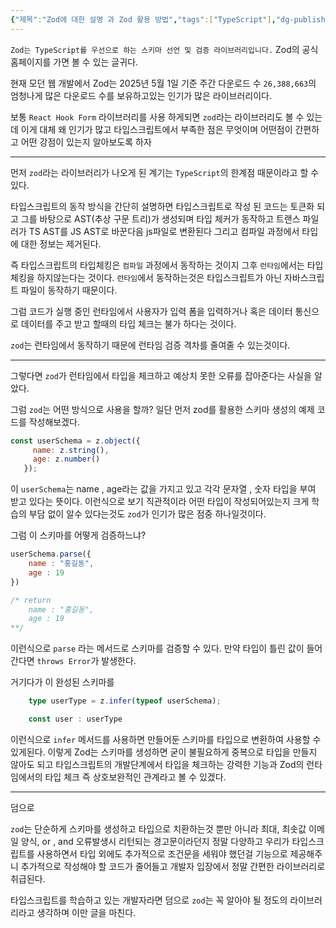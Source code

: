 ```yaml
---
{"제목":"Zod에 대한 설명 과 Zod 활용 방법","tags":["TypeScript"],"dg-publish":true,"permalink":"/공부/TypeScript/Zod에 대한 설명 과 Zod 활용 방법/","dgPassFrontmatter":true,"updated":"2025-05-01T21:30:58.435+09:00"}
---
```


 `Zod는 TypeScript를 우선으로 하는 스키마 선언 및 검증 라이브러리입니다.` Zod의 공식 홈페이지를 가면 볼 수 있는 글귀다.

현재 모던 웹 개발에서 Zod는 2025년 5월 1일 기준 주간 다운로드 수 `26,388,663`의 엄청나게 많은 다운로드 수를 보유하고있는 인기가 많은 라이브러리이다.

보통 `React Hook Form` 라이브러리를 사용 하게되면 `zod`라는 라이브러리도 볼 수 있는데 이게 대체 왜 인기가 많고 타입스크립트에서 부족한 점은 무엇이며 어떤점이 간편하고 어떤 강점이 있는지 알아보도록 하자

---
먼저 `zod`라는 라이브러리가 나오게 된 계기는 `TypeScript`의 한계점 때문이라고 할 수 있다.

타입스크립트의 동작 방식을 간단히 설명하면 타입스크립트로 작성 된 코드는 토큰화 되고 그를 바탕으로 AST(추상 구문 트리)가 생성되며  타입 체커가 동작하고 트랜스 파일러가 TS AST를 JS AST로 바꾼다음 js파일로 변환된다 그리고 컴파일 과정에서 타입에 대한 정보는 제거된다.

즉 타입스크립트의 타입체킹은 `컴파일` 과정에서 동작하는 것이지 그후 `런타임`에서는 타입체킹을 하지않는다는 것이다. `런타임`에서 동작하는것은 타입스크립트가 아닌 자바스크립트 파일이 동작하기 때문이다.

그럼 코드가 실행 중인 런타임에서 사용자가 입력 폼을 입력하거나 혹은 데이터 통신으로 데이터를 주고 받고 할때의 타입 체크는 불가 하다는 것이다.

`zod`는 런타임에서 동작하기 때문에 런타임 검증 격차를 줄여줄 수 있는것이다.

---
그렇다면 `zod`가 런타임에서 타입을 체크하고 예상치 못한 오류를 잡아준다는 사실을 알았다.

그럼 `zod`는 어떤 방식으로 사용을 할까?
일단 먼저 zod를 활용한 스키마 생성의 예제 코드를 작성해보겠다.

```js
const userSchema = z.object({
     name: z.string(),
     age: z.number()
   });
```

이 `userSchema`는 name , age라는 값을 가지고 있고 각각 문자열 , 숫자 타입을 부여 받고 있다는 뜻이다. 이런식으로 보기 직관적이라 어떤 타입이 작성되어있는지 크게 학습의 부담 없이 알수 있다는것도 `zod`가 인기가 많은 점중 하나일것이다.

그럼 이 스키마를 어떻게 검증하느냐?

```js
userSchema.parse({
	name : "홍길동",
	age : 19
})

/* return
	name : "홍길동",
	age : 19
**/
```

이런식으로 `parse` 라는 메서드로 스키마를 검증할 수 있다.
만약 타입이 틀린 값이 들어간다면 `throws Error`가 발생한다.

거기다가 이 완성된 스키마를

```ts
	type userType = z.infer(typeof userSchema);

	const user : userType
```

이런식으로 `infer` 메서드를 사용하면 만들어둔 스키마를 타입으로 변환하여 사용할 수 있게된다.
이렇게 Zod는 스키마를 생성하면 굳이 불필요하게 중복으로 타입을 만들지 않아도 되고 타입스크립트의 개발단계에서 타입을 체크하는 강력한 기능과 Zod의 런타임에서의 타입 체크 즉 상호보완적인 관계라고 볼 수 있겠다.

---
덤으로

`zod`는 단순하게 스키마를 생성하고 타입으로 치환하는것 뿐만 아니라 최대, 최솟값 이메일 양식, or , and 오류발생시 리턴되는 경고문이라던지 정말 다양하고 우리가 타입스크립트를 사용하면서 타입 외에도 추가적으로 조건문을 세워야 했던걸 기능으로 제공해주니 추가적으로 작성해야 할 코드가 줄어들고 개발자 입장에서 정말 간편한 라이브러리로 취급된다.

타입스크립트를 학습하고 있는 개발자라면 덤으로 `zod`는 꼭 알아야 될 정도의 라이브러리라고 생각하며 이만 글을 마친다.
